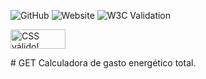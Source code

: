 ![GitHub](https://img.shields.io/github/license/erickluan02/get%20)
![Website](https://img.shields.io/website?url=https%3A%2F%2Ferickluan02.github.io%2Fget%2F)
![W3C Validation](https://img.shields.io/w3c-validation/html?targetUrl=https%3A%2F%2Ferickluan02.github.io%2Fget%2F)

<p>
    <a href="https://jigsaw.w3.org/css-validator/check/referer">
        <img style="border:0;width:88px;height:31px"
            src="https://jigsaw.w3.org/css-validator/images/vcss"
            alt="CSS válido!" />
    </a>
</p>
# GET
Calculadora de gasto energético total.
